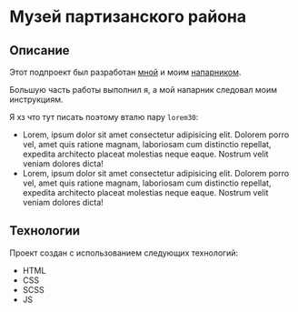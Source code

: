 # Музей партизанского района

## Описание

Этот подпроект был разработан [мной](https://github.com/Vatislo) и моим [напарником](https://github.com/Alexey177580).

Большую часть работы выполнил я, а мой напарник следовал моим инструкциям.

Я хз что тут писать поэтому вталю пару `lorem30`:

- Lorem, ipsum dolor sit amet consectetur adipisicing elit. Dolorem porro vel, amet quis ratione magnam, laboriosam cum distinctio repellat, expedita architecto placeat molestias neque eaque. Nostrum velit veniam dolores dicta!
- Lorem, ipsum dolor sit amet consectetur adipisicing elit. Dolorem porro vel, amet quis ratione magnam, laboriosam cum distinctio repellat, expedita architecto placeat molestias neque eaque. Nostrum velit veniam dolores dicta!


## Технологии

Проект создан с использованием следующих технологий:

- HTML
- CSS
- SCSS
- JS
